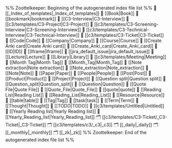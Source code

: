 %% Zoottelkeeper: Beginning of the autogenerated index file list  %%
📄 [[_Index_of_templates|_Index_of_templates]]
📄 [[Book|Book]]
📄 [[bookmark|bookmark]]
📄 [[C3-Interview|C3-Interview]]
📄 [[c3/templates/C3-Project|C3-Project]]
📄 [[c3/templates/C3-Screening-Interview|C3-Screening-Interview]]
📄 [[c3/templates/C3-Technical-Interview|C3-Technical-Interview]]
📄 [[c3/templates/C3-Ticket|C3-Ticket]]
📄 [[Code|Code]]
📄 [[Company|Company]]
📄 [[Course|Course]]
📄 [[Create Anki card|Create Anki card]]
📄 [[Create_Anki_card|Create_Anki_card]]
📄 [[ID|ID]]
📄 [[Iframe|Iframe]]
📄 [[jira_default_issue|jira_default_issue]]
📄 [[Lecture|Lecture]]
📄 [[Library|Library]]
📄 [[c3/templates/Meeting|Meeting]]
📄 [[Month Tag|Month Tag]]
📄 [[Month_Tag|Month_Tag]]
📄 [[Note extraction|Note extraction]]
📄 [[Note_extraction|Note_extraction]]
📄 [[Note|Note]]
📄 [[Paper|Paper]]
📄 [[People|People]]
📄 [[Post|Post]]
📄 [[Product|Product]]
📄 [[Project|Project]]
📄 [[Question split|Question split]]
📄 [[Question_split|Question_split]]
📄 [[Question|Question]]
📄 [[Quote File|Quote File]]
📄 [[Quote_File|Quote_File]]
📄 [[quote|quote]]
📄 [[Reading List|Reading List]]
📄 [[Reading_List|Reading_List]]
📄 [[Resource|Resource]]
📄 [[table|table]]
📄 [[Tag|Tag]]
📄 [[task|task]]
📄 [[Term|Term]]
📄 [[Thought|Thought]]
📄 [[TODO|TODO]]
📄 [[c3/templates/Untitled|Untitled]]
📄 [[Yearly Reading list|Yearly Reading list]]
📄 [[Yearly_Reading_list|Yearly_Reading_list]]
🗂️ [[c3/templates/C3-Ticket/_C3-Ticket|_C3-Ticket]]
🗂️ [[c3/templates/c3/_c3|_c3]]
🗂️ [[_daily|_daily]]
🗂️ [[_monthly|_monthly]]
🗂️ [[_zk|_zk]]
%% Zoottelkeeper: End of the autogenerated index file list  %%
